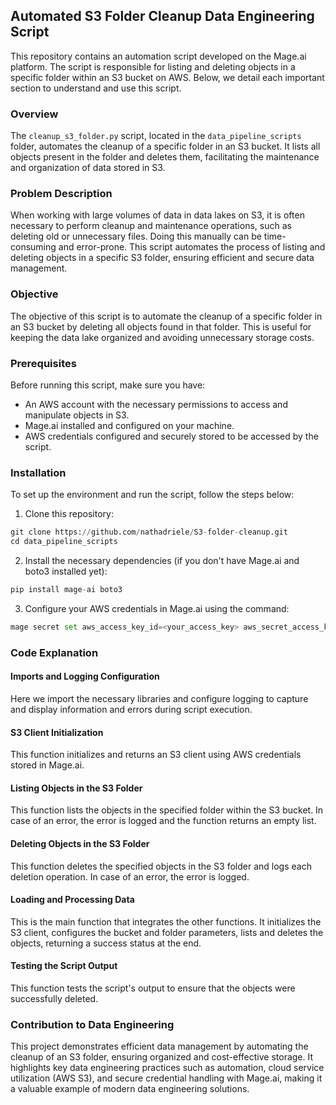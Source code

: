 ## Automated S3 Folder Cleanup Data Engineering Script

This repository contains an automation script developed on the Mage.ai platform. The script is responsible for listing and deleting objects in a specific folder within an S3 bucket on AWS. Below, we detail each important section to understand and use this script.

### Overview

The `cleanup_s3_folder.py` script, located in the `data_pipeline_scripts` folder, automates the cleanup of a specific folder in an S3 bucket. It lists all objects present in the folder and deletes them, facilitating the maintenance and organization of data stored in S3.

### Problem Description

When working with large volumes of data in data lakes on S3, it is often necessary to perform cleanup and maintenance operations, such as deleting old or unnecessary files. Doing this manually can be time-consuming and error-prone. This script automates the process of listing and deleting objects in a specific S3 folder, ensuring efficient and secure data management.

### Objective

The objective of this script is to automate the cleanup of a specific folder in an S3 bucket by deleting all objects found in that folder. This is useful for keeping the data lake organized and avoiding unnecessary storage costs.

### Prerequisites

Before running this script, make sure you have:

- An AWS account with the necessary permissions to access and manipulate objects in S3.
- Mage.ai installed and configured on your machine.
- AWS credentials configured and securely stored to be accessed by the script.

### Installation

To set up the environment and run the script, follow the steps below:

1. Clone this repository:

```py
git clone https://github.com/nathadriele/S3-folder-cleanup.git
cd data_pipeline_scripts
```

2. Install the necessary dependencies (if you don't have Mage.ai and boto3 installed yet):

```py
pip install mage-ai boto3
```

3. Configure your AWS credentials in Mage.ai using the command:

```py
mage secret set aws_access_key_id=<your_access_key> aws_secret_access_key=<your_secret_key>
```

### Code Explanation

#### Imports and Logging Configuration

Here we import the necessary libraries and configure logging to capture and display information and errors during script execution.

#### S3 Client Initialization

This function initializes and returns an S3 client using AWS credentials stored in Mage.ai.

#### Listing Objects in the S3 Folder

This function lists the objects in the specified folder within the S3 bucket. In case of an error, the error is logged and the function returns an empty list.

#### Deleting Objects in the S3 Folder

This function deletes the specified objects in the S3 folder and logs each deletion operation. In case of an error, the error is logged.

#### Loading and Processing Data

This is the main function that integrates the other functions. It initializes the S3 client, configures the bucket and folder parameters, lists and deletes the objects, returning a success status at the end.

#### Testing the Script Output

This function tests the script's output to ensure that the objects were successfully deleted.

### Contribution to Data Engineering

This project demonstrates efficient data management by automating the cleanup of an S3 folder, ensuring organized and cost-effective storage. It highlights key data engineering practices such as automation, cloud service utilization (AWS S3), and secure credential handling with Mage.ai, making it a valuable example of modern data engineering solutions.
